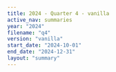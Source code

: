 ```yaml
---
title: 2024 - Quarter 4 - vanilla
active_nav: summaries
year: "2024"
filename: "q4"
version: "vanilla"
start_date: "2024-10-01"
end_date: "2024-12-31"
layout: "summary"
---
```

